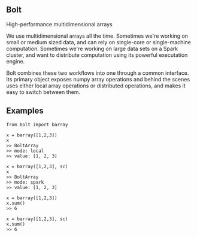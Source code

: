 Bolt
----
High-performance multidimensional arrays 

We use multidimensional arrays all the time. Sometimes we're working on small or medium sized data, and can rely on single-core or single-machine computation. Sometimes we're working on large data sets on a Spark cluster, and want to distribute computation using its powerful executation engine. 

Bolt combines these two workflows into one through a common interface. Its primary object exposes numpy array operations and behind the scenes uses either local array operations or distributed operations, and makes it easy to switch between them.

Examples
--------

```
from bolt import barray
```

```
x = barray([1,2,3])
x
>> BoltArray
>> mode: local
>> value: [1, 2, 3]
```

```
x = barray([1,2,3], sc)
x
>> BoltArray
>> mode: spark
>> value: [1, 2, 3]
```

```
x = barray([1,2,3])
x.sum()
>> 6

x = barray([1,2,3], sc)
x.sum()
>> 6
```